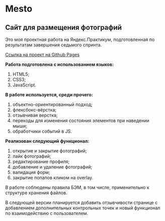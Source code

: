 # Mesto
## Сайт для размещения фотографий

Это моя проектная работа на Яндекс.Практикум, подготовленная по результатам завершения седьмого спринта.

[Ссылка на проект на Github Pages](https://alyonagn.github.io/mesto/)

**Работа подготовлена с использованием языков:** 

1. HTML5;
2. CSS3;
3. JavaScript.

**В работе используется, среди прочего:** 

1. объектно-ориентированный подход;
2. флексбокс-вёрстка;
3. отзывчивая верстка;
4. переходы для изменения состояния элементов при наведении мыши;
5. обработчики событий в JS.

**Реализован следующий функционал:**

1. открытие и закрытие фотографий;
2. лайк фотографий;
3. редактирование профиля;
4. добавление и удаление фотографий;
5. валидация форм;
6. закрытие попапов кликом на overlay.
 

В работе соблюдены правила БЭМ, в том числе, применительно к структуре хранения файлов. 

В следующей версии планируется добавить отзывчивости странице с добавлением дополнительных контрольных точек и новый функционал по взаимодействию с пользователем.



